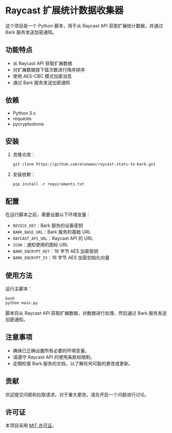 # Raycast 扩展统计数据收集器

这个项目是一个 Python 脚本，用于从 Raycast API 获取扩展统计数据，并通过 Bark 服务发送加密通知。

## 功能特点

- 从 Raycast API 获取扩展数据
- 对扩展数据按下载次数进行降序排序
- 使用 AES-CBC 模式加密消息
- 通过 Bark 服务发送加密通知

## 依赖

- Python 3.x
- requests
- pycryptodome

## 安装

1. 克隆仓库：

   ```
   git clone https://github.com/elonwoo/raycast-stats-to-bark.git
   ```

2. 安装依赖：
   ```
   pip install -r requirements.txt
   ```

## 配置

在运行脚本之前，需要设置以下环境变量：

- `DEVICE_KEY`：Bark 服务的设备密钥
- `BARK_BASE_URL`：Bark 服务的基础 URL
- `RAYCAST_API_URL`：Raycast API 的 URL
- `ICON`：通知使用的图标 URL
- `BARK_ENCRYPT_KEY`：16 字节 AES 加密密钥
- `BARK_ENCRYPT_IV`：16 字节 AES 加密初始化向量

## 使用方法

运行主脚本：

```
bash
python main.py
```

脚本将从 Raycast API 获取扩展数据，对数据进行处理，然后通过 Bark 服务发送加密通知。

## 注意事项

- 确保已正确设置所有必要的环境变量。
- 请遵守 Raycast API 的使用条款和限制。
- 定期检查 Bark 服务的文档，以了解任何可能的更改或更新。

## 贡献

欢迎提交问题和拉取请求。对于重大更改，请先开启一个问题进行讨论。

## 许可证

本项目采用 [MIT 许可证](https://choosealicense.com/licenses/mit/)。
